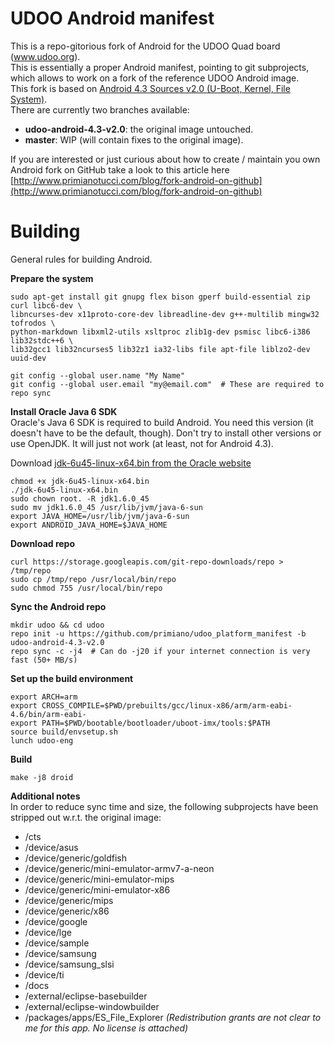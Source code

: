 UDOO Android manifest
======================

This is a repo-gitorious fork of Android for the UDOO Quad board (www.udoo.org).  
This is essentially a proper Android manifest, pointing to git subprojects, which allows to work on a fork of the reference UDOO Android image.  
This fork is based on [Android 4.3 Sources v2.0 (U-Boot, Kernel, File System)](http://download.udoo.org/files/Sources/UDOO_Android_4.3_Source_v2.0.tar.gz).  
There are currently two branches available:

 * **udoo-android-4.3-v2.0**: the original image untouched.
 * **master**: WIP (will contain fixes to the original image).

If you are interested or just curious about how to create / maintain you own Android fork on GitHub take a look to this article here [http://www.primianotucci.com/blog/fork-android-on-github](http://www.primianotucci.com/blog/fork-android-on-github)


Building
========
General rules for building Android.

**Prepare the system**

    sudo apt-get install git gnupg flex bison gperf build-essential zip curl libc6-dev \
    libncurses-dev x11proto-core-dev libreadline-dev g++-multilib mingw32 tofrodos \
    python-markdown libxml2-utils xsltproc zlib1g-dev psmisc libc6-i386 lib32stdc++6 \
    lib32gcc1 lib32ncurses5 lib32z1 ia32-libs file apt-file liblzo2-dev uuid-dev

    git config --global user.name "My Name"
    git config --global user.email "my@email.com"  # These are required to repo sync

**Install Oracle Java 6 SDK**  
Oracle's Java 6 SDK is required to build Android. You need this version (it doesn't have to be the default, though). 
Don't try to install other versions or use OpenJDK. It will just not work (at least, not for Android 4.3).

 Download [jdk-6u45-linux-x64.bin from the Oracle website](http://www.oracle.com/technetwork/java/javase/downloads/java-archive-downloads-javase6-419409.html#jdk-6u45-oth-JPR)

    chmod +x jdk-6u45-linux-x64.bin
    ./jdk-6u45-linux-x64.bin
    sudo chown root. -R jdk1.6.0_45
    sudo mv jdk1.6.0_45 /usr/lib/jvm/java-6-sun
    export JAVA_HOME=/usr/lib/jvm/java-6-sun
    export ANDROID_JAVA_HOME=$JAVA_HOME
    

**Download repo**

    curl https://storage.googleapis.com/git-repo-downloads/repo > /tmp/repo
    sudo cp /tmp/repo /usr/local/bin/repo
    sudo chmod 755 /usr/local/bin/repo

**Sync the Android repo**

    mkdir udoo && cd udoo
    repo init -u https://github.com/primiano/udoo_platform_manifest -b udoo-android-4.3-v2.0
    repo sync -c -j4  # Can do -j20 if your internet connection is very fast (50+ MB/s)

**Set up the build environment**

    export ARCH=arm
    export CROSS_COMPILE=$PWD/prebuilts/gcc/linux-x86/arm/arm-eabi-4.6/bin/arm-eabi-
    export PATH=$PWD/bootable/bootloader/uboot-imx/tools:$PATH
    source build/envsetup.sh
    lunch udoo-eng

**Build**

    make -j8 droid    

**Additional notes**  
In order to reduce sync time and size, the following subprojects have been stripped out w.r.t. the original image:

 * /cts
 * /device/asus
 * /device/generic/goldfish
 * /device/generic/mini-emulator-armv7-a-neon
 * /device/generic/mini-emulator-mips
 * /device/generic/mini-emulator-x86
 * /device/generic/mips
 * /device/generic/x86
 * /device/google
 * /device/lge
 * /device/sample
 * /device/samsung
 * /device/samsung_slsi
 * /device/ti
 * /docs
 * /external/eclipse-basebuilder
 * /external/eclipse-windowbuilder
 * /packages/apps/ES_File_Explorer *(Redistribution grants are not clear to me for this app. No license is attached)*
